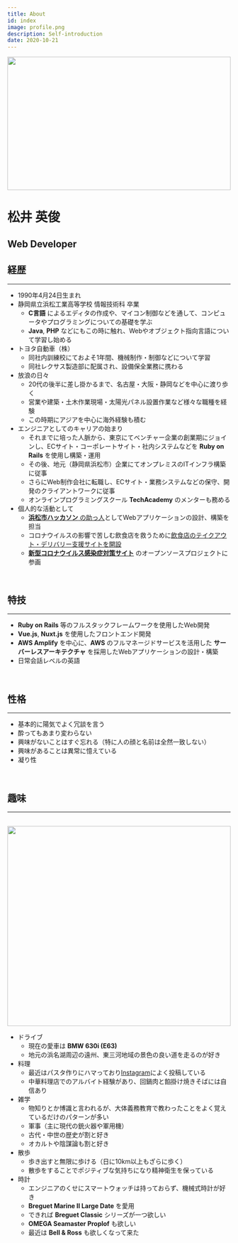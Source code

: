 ```yaml
---
title: About
id: index
image: profile.png
description: Self-introduction
date: 2020-10-21
---
```


<div class="row">
  <div class="col-xs-12 col-sm-8">
    <img
      src="/profile.png"
      width="100%"
      height="300px"
      style="object-fit:cover;"
    />
  </div>

  <div class="col-xs-12 col-sm-4">
    <h1>松井 英俊</h1>
    <h2>Web Developer</h2>
  </div>
</div>

## 経歴

***

- 1990年4月24日生まれ
- 静岡県立浜松工業高等学校 情報技術科 卒業
  - **C言語** によるエディタの作成や、マイコン制御などを通して、コンピュータやプログラミングについての基礎を学ぶ
  - **Java**, **PHP** などにもこの時に触れ、Webやオブジェクト指向言語について学習し始める
- トヨタ自動車（株）
  - 同社内訓練校にておよそ1年間、機械制作・制御などについて学習
  - 同社レクサス製造部に配属され、設備保全業務に携わる
- 放浪の日々
  - 20代の後半に差し掛かるまで、名古屋・大阪・静岡などを中心に渡り歩く
  - 営業や建築・土木作業現場・太陽光パネル設置作業など様々な職種を経験
  - この時期にアジアを中心に海外経験も積む
- エンジニアとしてのキャリアの始まり
  - それまでに培った人脈から、東京にてベンチャー企業の創業期にジョインし、ECサイト・コーポレートサイト・社内システムなどを **Ruby on Rails** を使用し構築・運用
  - その後、地元（静岡県浜松市）企業にてオンプレミスのITインフラ構築に従事
  - さらにWeb制作会社に転職し、ECサイト・業務システムなどの保守、開発のクライアントワークに従事
  - オンラインプログラミングスクール **TechAcademy** のメンターも務める
- 個人的な活動として
  - [**浜松市ハッカソン** の助っ人](/works)としてWebアプリケーションの設計、構築を担当
  - コロナウイルスの影響で苦しむ飲食店を救うために[飲食店のテイクアウト・デリバリー支援サイトを開設](/media_coverages)
  - [**新型コロナウイルス感染症対策サイト**](https://stopcovid19.code4hamamatsu.org/) のオープンソースプロジェクトに参画

<br>

## 特技

***
- **Ruby on Rails** 等のフルスタックフレームワークを使用したWeb開発
- **Vue.js**, **Nuxt.js** を使用したフロントエンド開発
- **AWS Amplify** を中心に、**AWS** のフルマネージドサービスを活用した **サーバーレスアーキテクチャ** を採用したWebアプリケーションの設計・構築
- 日常会話レベルの英語

<br>

## 性格

***
- 基本的に陽気でよく冗談を言う
- 酔ってもあまり変わらない
- 興味がないことはすぐ忘れる（特に人の顔と名前は全然一致しない）
- 興味があることは異常に憶えている
- 凝り性

<br>

## 趣味

***

<br>

<div class="row">
  <div class="col-xs-12 col-sm-8">
    <img
      src="/hobby.png"
      width="100%"
      height="450px"
      style="object-fit:cover;"
    />
  </div>
</div>

- ドライブ
  - 現在の愛車は **BMW 630i (E63)**
  - 地元の浜名湖周辺の遠州、東三河地域の景色の良い道を走るのが好き
- 料理
  - 最近はパスタ作りにハマっており[Instagram](https://www.instagram.com/mhide0424/)によく投稿している
  - 中華料理店でのアルバイト経験があり、回鍋肉と餡掛け焼きそばには自信あり
- 雑学
  - 物知りとか博識と言われるが、大体義務教育で教わったことをよく覚えているだけのパターンが多い
  - 軍事（主に現代の銃火器や軍用機）
  - 古代・中世の歴史が割と好き
  - オカルトや陰謀論も割と好き
- 散歩
  - 歩き出すと無限に歩ける（日に10km以上もざらに歩く）
  - 散歩をすることでポジティブな気持ちになり精神衛生を保っている
- 時計
  - エンジニアのくせにスマートウォッチは持っておらず、機械式時計が好き
  - **Breguet Marine II Large Date** を愛用
  - できれば **Breguet Classic** シリーズが一つ欲しい
  - **OMEGA Seamaster Proplof** も欲しい
  - 最近は **Bell & Ross** も欲しくなって来た
